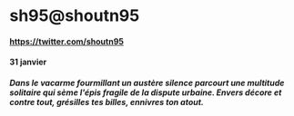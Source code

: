 # sh95@shoutn95
#### <a href="https://twitter.com/shoutn95">https://twitter.com/shoutn95</a>

#### 31 janvier
##### Dans le vacarme fourmillant un austère silence parcourt une multitude solitaire qui sème l'épis fragile de la dispute urbaine. Envers décore et contre tout, grésilles tes billes, ennivres ton atout.

